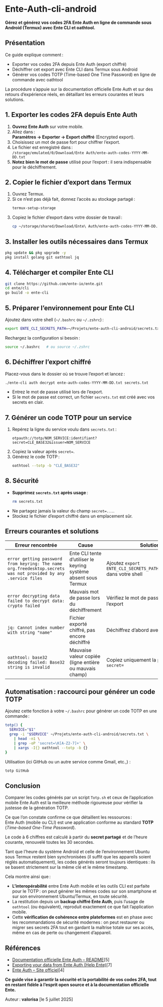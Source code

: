 # Ente-Auth-cli-android

**Gérez et générez vos codes 2FA Ente Auth en ligne de commande sous Android (Termux) avec Ente CLI et oathtool.**

## Présentation

Ce guide explique comment :
- Exporter vos codes 2FA depuis Ente Auth (export chiffré)
- Déchiffrer cet export avec Ente CLI dans Termux sous Android
- Générer vos codes TOTP (Time-based One Time Password) en ligne de commande avec oathtool

La procédure s’appuie sur la documentation officielle Ente Auth et sur des retours d’expérience réels, en détaillant les erreurs courantes et leurs solutions.

## 1. Exporter les codes 2FA depuis Ente Auth

1. **Ouvrez Ente Auth** sur votre mobile.
2. Allez dans :  
   **Paramètres → Exporter → Export chiffré** (Encrypted export).
3. Choisissez un mot de passe fort pour chiffrer l’export.
4. Le fichier est enregistré dans :  
   `/storage/emulated/0/Download/Ente Auth/ente-auth-codes-YYYY-MM-DD.txt`
5. **Notez bien le mot de passe** utilisé pour l’export : il sera indispensable pour le déchiffrement.

## 2. Copier le fichier d’export dans Termux

1. Ouvrez Termux.
2. Si ce n’est pas déjà fait, donnez l’accès au stockage partagé :
   ```sh
   termux-setup-storage
   ```
3. Copiez le fichier d’export dans votre dossier de travail :
   ```sh
   cp ~/storage/shared/Download/Ente\ Auth/ente-auth-codes-YYYY-MM-DD.txt ~/Projets/ente-auth-cli-android/
   ```

## 3. Installer les outils nécessaires dans Termux

```sh
pkg update && pkg upgrade -y
pkg install golang git oathtool jq
```

## 4. Télécharger et compiler Ente CLI

```sh
git clone https://github.com/ente-io/ente.git
cd ente/cli
go build -o ente-cli
```

## 5. Préparer l’environnement pour Ente CLI

Ajoutez dans votre shell (`~/.bashrc` ou `~/.zshrc`) :
```sh
export ENTE_CLI_SECRETS_PATH=~/Projets/ente-auth-cli-android/secrets.txt
```
Rechargez la configuration si besoin :
```sh
source ~/.bashrc   # ou source ~/.zshrc
```

## 6. Déchiffrer l’export chiffré

Placez-vous dans le dossier où se trouve l’export et lancez :
```sh
./ente-cli auth decrypt ente-auth-codes-YYYY-MM-DD.txt secrets.txt
```
- Entrez le mot de passe utilisé lors de l’export.
- Si le mot de passe est correct, un fichier `secrets.txt` est créé avec vos secrets en clair.

## 7. Générer un code TOTP pour un service

1. Repérez la ligne du service voulu dans `secrets.txt` :
   ```
   otpauth://totp/NOM_SERVICE:identifiant?secret=CLÉ_BASE32&issuer=NOM_SERVICE
   ```
2. Copiez la valeur après `secret=`.
3. Générez le code TOTP :
   ```sh
   oathtool --totp -b "CLÉ_BASE32"
   ```

## 8. Sécurité

- **Supprimez `secrets.txt` après usage** :
  ```sh
  rm secrets.txt
  ```
- Ne partagez jamais la valeur du champ `secret=...`.
- Stockez le fichier d’export chiffré dans un emplacement sûr.

## Erreurs courantes et solutions

| Erreur rencontrée | Cause | Solution |
|-------------------|-------|----------|
| `error getting password from keyring: The name org.freedesktop.secrets was not provided by any .service files` | Ente CLI tente d’utiliser le keyring système absent sous Termux | Ajoutez `export ENTE_CLI_SECRETS_PATH=./secrets.txt` dans votre shell |
| `error decrypting data failed to decrypt data: crypto failed` | Mauvais mot de passe lors du déchiffrement | Vérifiez le mot de passe utilisé lors de l’export |
| `jq: Cannot index number with string "name"` | Fichier exporté chiffré, pas encore déchiffré | Déchiffrez d’abord avec Ente CLI |
| `oathtool: base32 decoding failed: Base32 string is invalid` | Mauvaise valeur copiée (ligne entière ou mauvais champ) | Copiez uniquement la partie après `secret=` |

## Automatisation : raccourci pour générer un code TOTP

Ajoutez cette fonction à votre `~/.bashrc` pour générer un code TOTP en une commande :

```sh
totp() {
  SERVICE="$1"
  grep -i "$SERVICE" ~/Projets/ente-auth-cli-android/secrets.txt \
    | head -n1 \
    | grep -oP 'secret=\K[A-Z2-7]+' \
    | xargs -I{} oathtool --totp -b {}
}
```
Utilisation (ici GitHub ou un autre service comme Gmail, etc.,) :
```sh
totp GitHub
```

## Conclusion 

Comparer les codes générés par un script `Totp.sh` et ceux de l’application mobile Ente Auth est la meilleure méthode rigoureuse pour vérifier la justesse de la génération TOTP.

Ce que l’on constate confirme ce que détaillent les ressources :  
Ente Auth (mobile ou CLI) est une application conforme au standard **TOTP** (*Time-based One-Time Password*).

Le code à 6 chiffres est calculé à partir du **secret partagé** et de l’heure courante, renouvelé toutes les 30 secondes.

Tant que l’heure du système Android et celle de l’environnement Ubuntu sous Termux restent bien synchronisées (il suffit que les appareils soient réglés automatiquement), les codes générés seront toujours identiques : ils se basent strictement sur la même clé et le même timestamp.

Cela montre ainsi que :

- **L’interopérabilité** entre Ente Auth mobile et les outils CLI est parfaite pour le TOTP : on peut générer les mêmes codes sur son smartphone et sur son environnement Ubuntu/Termux, en toute sécurité.
- La restitution depuis un **backup chiffré Ente Auth**, puis l’usage de `oathtool` (ou équivalent), reproduit exactement ce que fait l’application mobile.
- Cette **vérification de cohérence entre plateformes** est en phase avec les recommandations de sécurité modernes : on peut restaurer ou migrer ses secrets 2FA tout en gardant la maîtrise totale sur ses accès, même en cas de perte ou changement d’appareil.

## Références

- [Documentation officielle Ente Auth – README](https://github.com/ente-io/ente/blob/main/README.md)[5]
- [Exporting your data from Ente Auth (Help Ente)](https://help.ente.io/auth/migration-guides/export)[7]
- [Ente Auth – Site officiel](https://ente.io/auth/)[4]

**Ce guide vise à garantir la sécurité et la portabilité de vos codes 2FA, tout en restant fidèle à l’esprit open source et à la documentation officielle Ente.**

Auteur : **valorisa** [le 5 juillet 2025]
